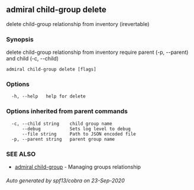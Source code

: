 ## admiral child-group delete

delete child-group relationship from inventory (irevertable)

### Synopsis

delete child-group relationship from inventory require parent (-p, --parent) and child (-c, --child)

```
admiral child-group delete [flags]
```

### Options

```
  -h, --help   help for delete
```

### Options inherited from parent commands

```
  -c, --child string    child group name
      --debug           Sets log level to debug
      --file string     Path to JSON encoded file
  -p, --parent string   parent group name
```

### SEE ALSO

* [admiral child-group](admiral_child-group.md)	 - Managing groups relationship

###### Auto generated by spf13/cobra on 23-Sep-2020

